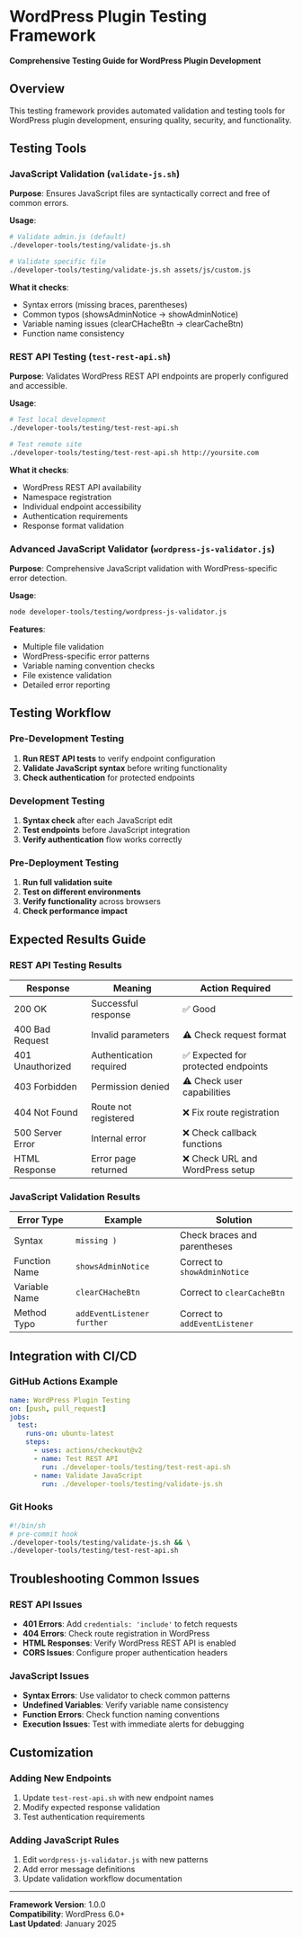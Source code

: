 # WordPress Plugin Testing Framework

**Comprehensive Testing Guide for WordPress Plugin Development**

## Overview

This testing framework provides automated validation and testing tools for WordPress plugin development, ensuring quality, security, and functionality.

## Testing Tools

### JavaScript Validation (`validate-js.sh`)

**Purpose**: Ensures JavaScript files are syntactically correct and free of common errors.

**Usage**:
```bash
# Validate admin.js (default)
./developer-tools/testing/validate-js.sh

# Validate specific file
./developer-tools/testing/validate-js.sh assets/js/custom.js
```

**What it checks**:
- Syntax errors (missing braces, parentheses)
- Common typos (showsAdminNotice → showAdminNotice)
- Variable naming issues (clearCHacheBtn → clearCacheBtn)
- Function name consistency

### REST API Testing (`test-rest-api.sh`)

**Purpose**: Validates WordPress REST API endpoints are properly configured and accessible.

**Usage**:
```bash
# Test local development
./developer-tools/testing/test-rest-api.sh

# Test remote site
./developer-tools/testing/test-rest-api.sh http://yoursite.com
```

**What it checks**:
- WordPress REST API availability
- Namespace registration
- Individual endpoint accessibility
- Authentication requirements
- Response format validation

### Advanced JavaScript Validator (`wordpress-js-validator.js`)

**Purpose**: Comprehensive JavaScript validation with WordPress-specific error detection.

**Usage**:
```bash
node developer-tools/testing/wordpress-js-validator.js
```

**Features**:
- Multiple file validation
- WordPress-specific error patterns
- Variable naming convention checks
- File existence validation
- Detailed error reporting

## Testing Workflow

### Pre-Development Testing
1. **Run REST API tests** to verify endpoint configuration
2. **Validate JavaScript syntax** before writing functionality
3. **Check authentication** for protected endpoints

### Development Testing
1. **Syntax check** after each JavaScript edit
2. **Test endpoints** before JavaScript integration
3. **Verify authentication** flow works correctly

### Pre-Deployment Testing
1. **Run full validation suite**
2. **Test on different environments**
3. **Verify functionality** across browsers
4. **Check performance impact**

## Expected Results Guide

### REST API Testing Results

| Response | Meaning | Action Required |
|----------|---------|----------------|
| 200 OK | Successful response | ✅ Good |
| 400 Bad Request | Invalid parameters | ⚠️ Check request format |
| 401 Unauthorized | Authentication required | ✅ Expected for protected endpoints |
| 403 Forbidden | Permission denied | ⚠️ Check user capabilities |
| 404 Not Found | Route not registered | ❌ Fix route registration |
| 500 Server Error | Internal error | ❌ Check callback functions |
| HTML Response | Error page returned | ❌ Check URL and WordPress setup |

### JavaScript Validation Results

| Error Type | Example | Solution |
|------------|---------|----------|
| Syntax | `missing )` | Check braces and parentheses |
| Function Name | `showsAdminNotice` | Correct to `showAdminNotice` |
| Variable Name | `clearCHacheBtn` | Correct to `clearCacheBtn` |
| Method Typo | `addEventListener further` | Correct to `addEventListener` |

## Integration with CI/CD

### GitHub Actions Example
```yaml
name: WordPress Plugin Testing
on: [push, pull_request]
jobs:
  test:
    runs-on: ubuntu-latest
    steps:
      - uses: actions/checkout@v2
      - name: Test REST API
        run: ./developer-tools/testing/test-rest-api.sh
      - name: Validate JavaScript
        run: ./developer-tools/testing/validate-js.sh
```

### Git Hooks
```bash
#!/bin/sh
# pre-commit hook
./developer-tools/testing/validate-js.sh && \
./developer-tools/testing/test-rest-api.sh
```

## Troubleshooting Common Issues

### REST API Issues
- **401 Errors**: Add `credentials: 'include'` to fetch requests
- **404 Errors**: Check route registration in WordPress
- **HTML Responses**: Verify WordPress REST API is enabled
- **CORS Issues**: Configure proper authentication headers

### JavaScript Issues
- **Syntax Errors**: Use validator to check common patterns
- **Undefined Variables**: Verify variable name consistency
- **Function Errors**: Check function naming conventions
- **Execution Issues**: Test with immediate alerts for debugging

## Customization

### Adding New Endpoints
1. Update `test-rest-api.sh` with new endpoint names
2. Modify expected response validation
3. Test authentication requirements

### Adding JavaScript Rules
1. Edit `wordpress-js-validator.js` with new patterns
2. Add error message definitions
3. Update validation workflow documentation

---

**Framework Version**: 1.0.0  
**Compatibility**: WordPress 6.0+  
**Last Updated**: January 2025
